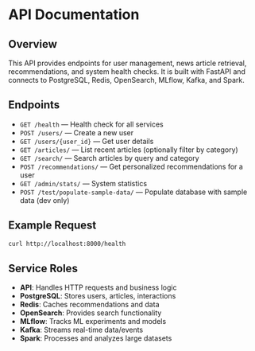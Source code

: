 # API Documentation

## Overview
This API provides endpoints for user management, news article retrieval, recommendations, and system health checks. It is built with FastAPI and connects to PostgreSQL, Redis, OpenSearch, MLflow, Kafka, and Spark.

## Endpoints

- `GET /health` — Health check for all services
- `POST /users/` — Create a new user
- `GET /users/{user_id}` — Get user details
- `GET /articles/` — List recent articles (optionally filter by category)
- `GET /search/` — Search articles by query and category
- `POST /recommendations/` — Get personalized recommendations for a user
- `GET /admin/stats/` — System statistics
- `POST /test/populate-sample-data/` — Populate database with sample data (dev only)

## Example Request
```bash
curl http://localhost:8000/health
```

## Service Roles
- **API**: Handles HTTP requests and business logic
- **PostgreSQL**: Stores users, articles, interactions
- **Redis**: Caches recommendations and data
- **OpenSearch**: Provides search functionality
- **MLflow**: Tracks ML experiments and models
- **Kafka**: Streams real-time data/events
- **Spark**: Processes and analyzes large datasets

